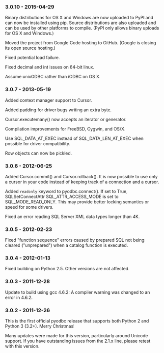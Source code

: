 ### 3.0.10 - 2015-04-29
Binary distributions for OS X and Windows are now uploaded to PyPI and can now be installed using pip. Source distributions are also uploaded and can be used by other platforms to compile. (PyPI only allows binary uploads for OS X and Windows.)

Moved the project from Google Code hosting to GitHub. (Google is closing its open source hosting.)

Fixed potential load failure.

Fixed decimal and int issues on 64-bit linux.

Assume unixODBC rather than iODBC on OS X.

### 3.0.7 - 2013-05-19
Added context manager support to Cursor.

Added padding for driver bugs writing an extra byte.

Cursor.executemany() now accepts an iterator or generator.

Compilation improvements for FreeBSD, Cygwin, and OS/X.

Use SQL_DATA_AT_EXEC instead of SQL_DATA_LEN_AT_EXEC when possible for driver compatibility.

Row objects can now be pickled.

### 3.0.6 - 2012-06-25
Added Cursor.commit() and Cursor.rollback(). It is now possible to use only a cursor in your code instead of keeping track of a connection and a cursor.

Added `readonly` keyword to pyodbc.connect(). If set to True, SQLSetConnectAttr SQL_ATTR_ACCESS_MODE is set to SQL_MODE_READ_ONLY. This may provide better locking semantics or speed for some drivers.

Fixed an error reading SQL Server XML data types longer than 4K.

### 3.0.5 - 2012-02-23
Fixed "function sequence" errors caused by prepared SQL not being cleared ("unprepared") when a catalog function is executed.

### 3.0.4 - 2012-01-13
Fixed building on Python 2.5. Other versions are not affected.

### 3.0.3 - 2011-12-28
Update to build using gcc 4.6.2: A compiler warning was changed to an error in 4.6.2.

### 3.0.2 - 2011-12-26
This is the first official pyodbc release that supports both Python 2 and Python 3 (3.2+). Merry Christmas!

Many updates were made for this version, particularly around Unicode support. If you have outstanding issues from the 2.1.x line, please retest with this version.